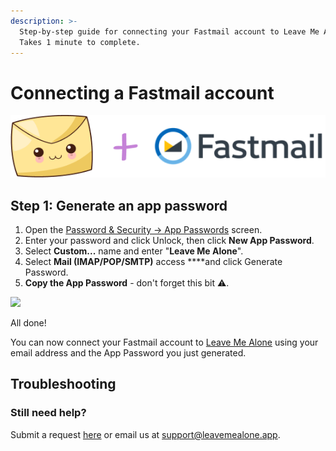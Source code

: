 ```yaml
---
description: >-
  Step-by-step guide for connecting your Fastmail account to Leave Me Alone.
  Takes 1 minute to complete.
---
```


# Connecting a Fastmail account

![](../.gitbook/assets/image%20%281%29.png)

## Step 1: Generate an app password

1. Open the [Password & Security → App Passwords](https://www.fastmail.com/go/settings/security/devicekeys) screen.
2. Enter your password and click Unlock, then click **New App Password**.
3. Select **Custom...** name and enter "**Leave Me Alone**".
4. Select **Mail \(IMAP/POP/SMTP\)** access ****and click Generate Password.
5. **Copy the App Password** - don't forget this bit ️⚠️.

![](../.gitbook/assets/1-generate-pass.gif)

All done!

You can now connect your Fastmail account to [Leave Me Alone](https://leavemealone.app/) using your email address and the App Password you just generated.

## Troubleshooting

### Still need help?

Submit a request [here](https://leavemealone.app/feedback) or email us at [support@leavemealone.app](mailto:support@leavemealone.app).

